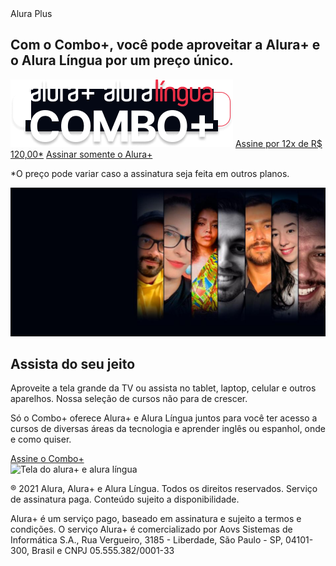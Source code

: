 <!DOCTYPE html>
<html>
  <head>
    <titulo>Alura Plus</titulo>
    <meta charset="UTF-8" />
    <meta name="viewport" content="width=device-width, initial-scale=1" />
    <link rel="stylesheet" href="styles.css" />
    <link rel="preconnect" href="https://fonts.googleapis.com" />
    <link rel="preconnect" href="https://fonts.gstatic.com" crossorigin />
    <link
      href="https://fonts.googleapis.com/css2?family=Inter:wght@400;700&display=swap"
      rel="stylesheet"
    />
  </head>
  <body>
    <section class="principal container">
      <div class="container__caixa">
        <h1 class="container__titulo">
   Com o Combo+, você pode aproveitar a Alura+ e o Alura Língua por um
  preço único.
     </h1>
     <img
          src="img/Combo.png"
          alt= "O combo+ é a junção do alura+ e o alura língua"
          class="container__imagem"
        />
        <a href="www.alura.com.br" class="container__botao"
          > Assine por 12x de R$ 120,00*</a
        >
        <a href="www.alura.com.br" class= "container__botao botao_secundario"
          >Assinar somente o Alura+</a
        >  <p class="container__aviso">
          *O preço pode variar caso a assinatura seja feita em outros planos.
        </p>
      </div>  <img
        src="img/Background1.png"
        alt="Um monitor e um celular com a alura plus aberta"
        class="secundario__imagem"
          />
      <div class="container__descricao">
        <h2 class="descricao__titulo">Assista do seu jeito</h2>
        <p class="descricao__texto">
          Aproveite a tela grande da TV ou assista no tablet, laptop, celular e
          outros aparelhos. Nossa seleção de cursos não para de crescer.
        </p>
      </div>
    </section>
    <section class="container secundario">
      <div class="container__descricao">
        <p class="descricao__texto">
          Só o Combo+ oferece Alura+ e Alura Língua juntos para você ter acesso
          a cursos de diversas áreas da tecnologia e aprender inglês ou
          espanhol, onde e como quiser.
        </p>
        <a
          href="www.alura.com.br"
          class="container__botao secundario__botao"
          container
          >Assine o Combo+</a
          >
           </div>
         <img
        src="img/Telas.png"
        alt="Tela do alura+ e alura língua"
        class="secundario__imagem"
        </p>
      </div>
     </li>
        </li>
      </ul>
      <p class="rodape__texto">
        ® 2021 Alura, Alura+ e Alura Língua. Todos os direitos reservados.
        Serviço de assinatura paga. Conteúdo sujeito a disponibilidade.
      </p>
      <p class="rodape__texto">
        Alura+ é um serviço pago, baseado em assinatura e sujeito a termos e
        condições. O serviço Alura+ é comercializado por Aovs Sistemas de
        Informática S.A., Rua Vergueiro, 3185 - Liberdade, São Paulo - SP,
        04101-300, Brasil e CNPJ 05.555.382/0001-33
      </p>
    </footer>
  </body>
</html>
      

    
       
    
        
     

   
